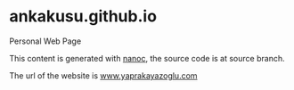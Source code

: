 ankakusu.github.io
==================

Personal Web Page

This content is generated with [nanoc](nanoc.ws), the source code is at source branch.

The url of the website is www.yaprakayazoglu.com
